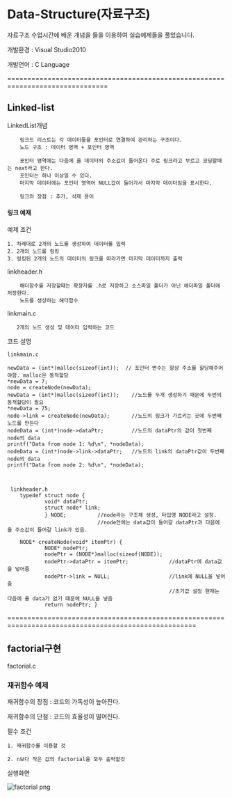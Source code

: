# Data-Structure(자료구조)

자료구조 수업시간에 배운 개념을 들을 이용하여 실습예제들을 풀었습니다.

개발환경 : Visual Studio2010

개발언어 : C Language

===============================================================================
## Linked-list


LinkedList개념

        링크드 리스트는 각 데이터들을 포인터로 연결하여 관리하는 구조이다.
        노드 구조 : 데이터 영역 + 포인터 영역

        포인터 영역에는 다음에 올 데이터의 주소값이 들어온다 주로 링크라고 부르고 코딩할때는 next라고 한다.
        포인터는 하나 이상일 수 있다.
        마지막 데이터에는 포인터 영역어 NULL값이 들어가서 마지막 데이터임을 표시한다.

        링크의 장점 : 추가, 삭제 용이


#### 링크 예제


예제 조건

    1. 차례대로 2개의 노드를 생성하여 데이터를 입력
    2. 2개의 노드를 링킹
    3. 링킹된 2개의 노드의 데이터의 링크를 따라가면 마지막 데이터까지 출력
    
linkheader.h

        해더함수를 저장할때는 확장자를 .h로 저장하고 소스파일 폴더가 아닌 헤더파일 폴더에 저장한다.
        노드를 생성하는 해더함수


linkmain.c
       
       2개의 노드 생성 및 데이터 입력하는 코드
      
코드 설명  

        
    linkmain.c

	newData = (int*)malloc(sizeof(int));  // 포인터 변수는 항상 주소를 할당해주어야함. malloc은 동적할당
	*newData = 7;
	node = createNode(newData);
	newData = (int*)malloc(sizeof(int));    //노드를 두개 생성하기 때문에 두번의 동적할당이 필요
	*newData = 75;
	node->link = createNode(newData);       //노드의 링크가 가르키는 곳에 두번째 노드를 만든다
	nodeData = (int*)node->dataPtr;         //노드의 dataPtr의 값이 첫번째 node의 data
	printf("Data from node 1: %d\n", *nodeData);
	nodeData = (int*)node->link->dataPtr;   //노드의 link의 dataPtr값이 두번째 node의 data
	printf("Data from node 2: %d\n", *nodeData);
        
        
        
     linkheader.h
        typedef struct node {
                void* dataPtr;
                struct node* link;
                } NODE;          //node라는 구조체 생성, 타입명 NODE라고 설정.
                                 //node안에는 data값이 들어갈 dataPtr과 다음에 올 주소값이 들어갈 link가 있음.

        NODE* createNode(void* itemPtr) { 
                NODE* nodePtr;
                nodePtr = (NODE*)malloc(sizeof(NODE));
                nodePtr->dataPtr = itemPtr;             //dataPtr에 data값을 넣어줌
                nodePtr->link = NULL;                   //link에 NULL을 넣어줌
                                                        //초기값 설정 현재는 다음에 올 data가 없기 떄문에 NULL을 넣음
                return nodePtr; }



=====================================================================================================
        

## factorial구현

factorial.c

### 재귀함수 예제

재귀함수의 장점 : 코드의 가독성이 높아진다.

재귀함수의 단점 : 코드의 효율성이 떨어진다.


필수 조건

    1. 재귀함수를 이용할 것
    
    2. n보다 작은 값의 factorial을 모두 출력할것

실행화면

   ![factorial png](https://user-images.githubusercontent.com/44545584/48903235-44b8b800-ee9e-11e8-9437-4987ae9e3648.jpg)

